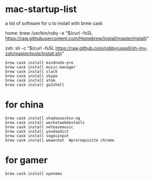 # mac-startup-list
a list of software for u to install with brew cask

home: brew /usr/bin/ruby -e "$(curl -fsSL https://raw.githubusercontent.com/Homebrew/install/master/install)"

zsh: sh -c "$(curl -fsSL https://raw.github.com/robbyrussell/oh-my-zsh/master/tools/install.sh)"

```
brew cask install mindnode-pro
brew cask install music-manager
brew cask install slack
brew cask install skype
brew cask install atom
brew cask install go2shell

```






# for china
```
brew cask install shadowsocksx-ng
brew cask install wechatwebdevtools
brew cask install neteasemusic
brew cask install youdaodict
brew cask install sogouinput
brew cask install wewechat  #prerequisite chrome
```


# for gamer
```
brew cask install openemu
```
